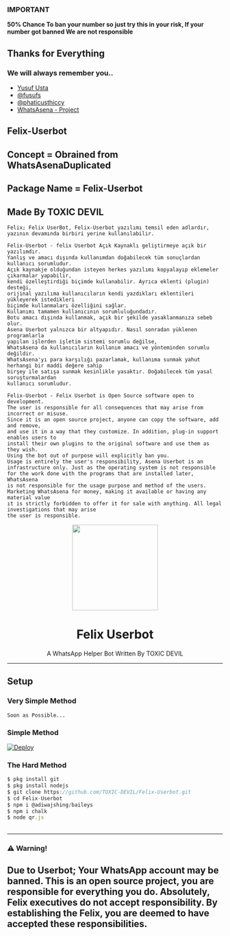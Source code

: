 ### IMPORTANT

**50% Chance To ban your number so just try this in your risk, If your number got banned We are not responsible**


## Thanks for Everything 
### We will always remember you..

- [Yusuf Usta](https://github.com/yusufusta)
- [@fusufs](https://t.me/fusufs)
- [@phaticusthiccy](https://github.com/Phaticusthiccy)
- [WhatsAsena - Project](https://github.com/Phaticusthiccy/WhatsAsenaDuplicated)

## Felix-Userbot

**Concept = Obrained from WhatsAsenaDuplicated**
--------
**Package Name = Felix-Userbot**
--------
**Made By TOXIC DEVIL**
---------

```
Felix; Felix UserBot, Felix-Userbot yazılımı temsil eden adlardır, yazının devamında birbiri yerine kullanılabilir.

Felix-Userbot - felix Userbot Açık Kaynaklı geliştirmeye açık bir yazılımdır. 
Yanlış ve amacı dışında kullanımdan doğabilecek tüm sonuçlardan kullanıcı sorumludur. 
Açık kaynakje olduğundan isteyen herkes yazılımı kopyalayıp eklemeler çıkarmalar yapabilir,
kendi özelleştirdiği biçimde kullanabilir. Ayrıca eklenti (plugin) desteği, 
orijinal yazılıma kullanıcıların kendi yazdıkları eklentileri yükleyerek istedikleri 
biçimde kullanmaları özelliğini sağlar.
Kullanımı tamamen kullanıcının sorumluluğundadır.
Botu amacı dışında kullanmak, açık bir şekilde yasaklanmanıza sebeb olur.
Asena Userbot yalnızca bir altyapıdır. Nasıl sonradan yüklenen programlarla 
yapılan işlerden işletim sistemi sorumlu değilse, 
WhatsAsena da kullanıcıların kullanım amacı ve yönteminden sorumlu değildir.
WhatsAsena'yı para karşılığı pazarlamak, kullanıma sunmak yahut herhangi bir maddi değere sahip
birşey ile satışa sunmak kesinlikle yasaktır. Doğabilecek tüm yasal soruşturmalardan
kullanıcı sorumludur.

Felix-Userbot - Felix Userbot is Open Source software open to development. 
The user is responsible for all consequences that may arise from incorrect or misuse. 
Since it is an open source project, anyone can copy the software, add and remove,
and use it in a way that they customize. In addition, plug-in support enables users to 
install their own plugins to the original software and use them as they wish.
Using the bot out of purpose will explicitly ban you.
Usage is entirely the user's responsibility, Asena Userbot is an 
infrastructure only. Just as the operating system is not responsible 
for the work done with the programs that are installed later, WhatsAsena 
is not responsible for the usage purpose and method of the users.
Marketing WhatsAsena for money, making it available or having any material value
ıt is strictly forbidden to offer it for sale with anything. All legal investigations that may arise
the user is responsible.
```

<div align="center">
  <img src="https://i.ibb.co/5rQ4zNd/In-Shot-20210507-112648383.jpg" width="200" height="200">
  <h1>Felix Userbot</h1>
</div>
<p align="center">
    A WhatsApp Helper Bot Written By TOXIC DEVIL
    <br>

</p>

----

## Setup
### Very Simple Method
`Soon as Possible...`

### Simple Method

[![Deploy](https://www.herokucdn.com/deploy/button.svg)](https://heroku.com/deploy?template=https://github.com/TOXIC-DEVIL/Felix-Userbot)

### The Hard Method
```js
$ pkg install git
$ pkg install nodejs
$ git clone https://github.com/TOXIC-DEVIL/Felix-Userbot.git
$ cd Felix-Userbot
$ npm i @adiwajshing/baileys
$ npm i chalk
$ node qr.js
```

##

--------------------------------
### ⚠️ Warning! 

Due to Userbot; Your WhatsApp account may be banned.
This is an open source project, you are responsible for everything you do. 
Absolutely, Felix executives do not accept responsibility.
By establishing the Felix, you are deemed to have accepted these responsibilities.
--------------------------------
